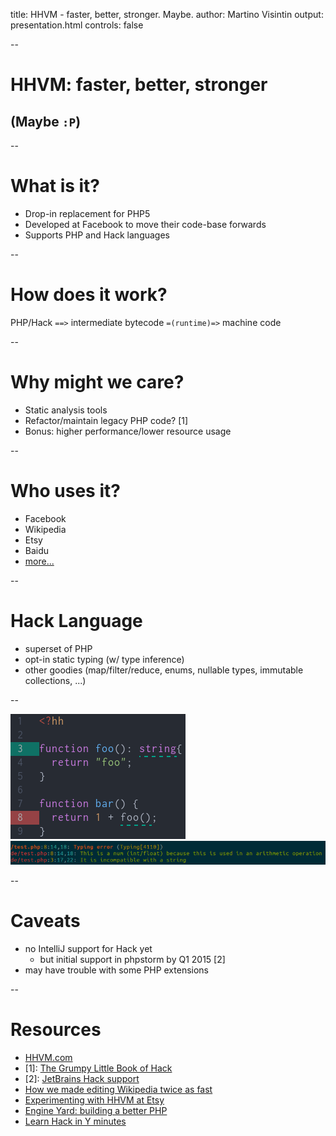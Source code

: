 title: HHVM - faster, better, stronger. Maybe.
author: Martino Visintin
output: presentation.html
controls: false


--

# HHVM: faster, better, stronger
## (Maybe `:P`)

--
# What is it?

- Drop-in replacement for PHP5
- Developed at Facebook to move their code-base forwards
- Supports PHP and Hack languages


--
# How does it work?
PHP/Hack `==>` intermediate bytecode `=(runtime)=>` machine code


--
# Why might we care?

- Static analysis tools
- Refactor/maintain legacy PHP code? [1]
- Bonus: higher performance/lower resource usage


--
# Who uses it?

- Facebook
- Wikipedia
- Etsy
- Baidu
- [more...](https://github.com/facebook/hhvm/wiki/Users)


--
# Hack Language

- superset of PHP
- opt-in static typing (w/ type inference)
- other goodies (map/filter/reduce, enums, nullable types, immutable collections, ...)


--

![hack](./img/hack.png)
![error](./img/error.png)


--

# Caveats

- no IntelliJ support for Hack yet
  - but initial support in phpstorm by Q1 2015 [2]
- may have trouble with some PHP extensions


--
# Resources

- [HHVM.com](http://hhvm.com/)
- [1]: [The Grumpy Little Book of Hack](https://leanpub.com/grumpy-hack)
- [2]: [JetBrains Hack support](https://youtrack.jetbrains.com/issue/WI-21737)
- [How we made editing Wikipedia twice as fast](https://blog.wikimedia.org/2014/12/29/how-we-made-editing-wikipedia-twice-as-fast/)
- [Experimenting with HHVM at Etsy](https://codeascraft.com/2015/04/06/experimenting-with-hhvm-at-etsy/)
- [Engine Yard: building a better PHP](https://blog.engineyard.com/2014/hhvm-hack)
- [Learn Hack in Y minutes](http://learnxinyminutes.com/docs/hack/)
